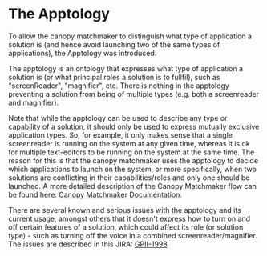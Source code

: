 # The Apptology

To allow the canopy matchmaker to distinguish what type of application a solution is (and hence avoid launching two of
the same types of applications), the Apptology was introduced.

The apptology is an ontology that expresses what type of application a solution is (or what principal roles a solution
is to fullfil), such as "screenReader", "magnifier", etc. There is nothing in the apptology preventing a solution from
being of multiple types (e.g. both a screenreader and magnifier).

Note that while the apptology can be used to describe any type or capability of a solution, it should only be used to
express mutually exclusive application types. So, for example, it only makes sense that a single screenreader is running
on the system at any given time, whereas it is ok for multiple text-editors to be running on the system at the same
time. The reason for this is that the canopy matchmaker uses the apptology to decide which applications to launch on the
system, or more specifically, when two solutions are conflicting in their capabilities/roles and only one should be
launched. A more detailed description of the Canopy Matchmaker flow can be found here: [Canopy Matchmaker
Documentation](CanopyMatchMaker.md).

There are several known and serious issues with the apptology and its current usage, amongst others that it doesn't
express how to turn on and off certain features of a solution, which could affect its role (or solution type) - such as
turning off the voice in a combined screenreader/magnifier. The issues are described in this JIRA:
[GPII-1998](https://issues.gpii.net/browse/GPII-1998)
